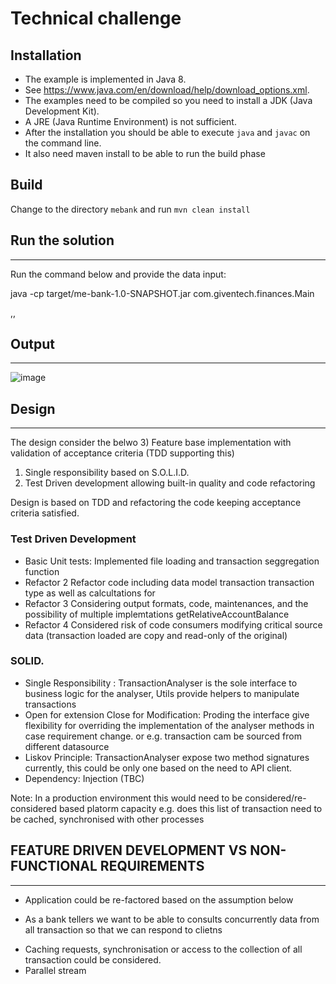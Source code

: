 # Technical challenge 

## Installation

* The example is implemented in Java 8. 
* See    https://www.java.com/en/download/help/download_options.xml. 
*  The  examples need to be compiled so you need to install a JDK (Java Development Kit). 
*  A JRE (Java Runtime Environment) is not   sufficient. 
*  After the installation you should be able to execute   `java` and `javac` on the command line.
*  It also need maven install to be able to run the build phase
   
## Build

Change to the directory `mebank` and run `mvn clean install` 

## Run the solution
-------------------
Run the command below and provide the data input:

java -cp target/me-bank-1.0-SNAPSHOT.jar com.giventech.finances.Main

<accountid>,<start date>,<end date>
    
## Output 
---------

![image](https://user-images.githubusercontent.com/17228294/92208668-0c496900-eecf-11ea-9ee8-cda61b0595e0.png)
   
    
## Design 
---------

The design consider the belwo 
3) Feature base implementation with validation of acceptance criteria (TDD supporting this)
1) Single responsibility  based on S.O.L.I.D.
2) Test Driven development allowing built-in quality and code refactoring



Design is based on TDD and refactoring the code keeping acceptance criteria satisfied.


### Test Driven Development

* Basic Unit tests:  Implemented file loading and transaction seggregation function
* Refactor  2 Refactor code including data model transaction transaction type as well as calcultations for 
* Refactor  3 Considering output formats, code, maintenances, and the possibility of multiple implemtations getRelativeAccountBalance
* Refactor  4 Considered risk of code consumers modifying critical source data (transaction loaded are copy and read-only of the original)


### SOLID.

*  Single Responsibility :   TransactionAnalyser is the sole  interface to business logic for the analyser, Utils provide helpers to manipulate transactions
*  Open for extension Close for Modification: Proding the interface give flexibility for overriding the implementation of the analyser methods in case requirement change. 
or e.g. transaction cam be sourced from different datasource
* Liskov Principle: TransactionAnalyser expose two method signatures currently, this could be only one based on the need to API client.
* Dependency: Injection (TBC)

Note: In a production environment this would need to be considered/re-considered based platorm capacity e.g. does this list of transaction need to be cached, synchronised with other processes 

## FEATURE DRIVEN DEVELOPMENT VS  NON-FUNCTIONAL REQUIREMENTS
-------------------------------------------------------------
* Application could be re-factored based on the assumption below

* As a bank tellers we want to be able to consults concurrently data from all transaction so that we can respond to clietns
- Caching requests, synchronisation or access to the collection of all transaction could be considered.
- Parallel stream
